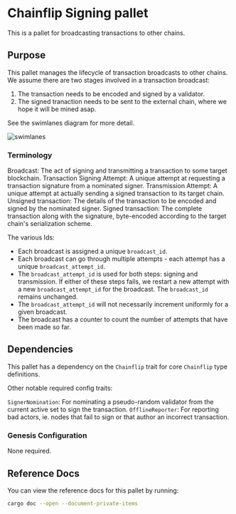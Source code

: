 # Chainflip Signing pallet

This is a pallet for broadcasting transactions to other chains.

## Purpose

This pallet manages the lifecycle of transaction broadcasts to other chains. We assume there are two stages involved
in a transaction broadcast:

1. The transaction needs to be encoded and signed by a validator.
2. The signed tranaction needs to be sent to the external chain, where we hope it will be mined asap.

See the swimlanes diagram for more detail.

![swimlanes](https://swimlanes.io/u/1s-nyDuYQ)

### Terminology

Broadcast: The act of signing and transmitting a transaction to some target blockchain.
Transaction Signing Attempt: A unique attempt at requesting a transaction signature from a nominated signer.
Transmission Attempt: A unique attempt at actually sending a signed transaction to its target chain.
Unsigned transaction: The details of the transaction to be encoded and signed by the nominated signer.
Signed transaction: The complete transaction along with the signature, byte-encoded according to the target chain's
  serialization scheme.

The various Ids:

- Each broadcast is assigned a unique `broadcast_id`.
- Each broadcast can go through multiple attempts - each attempt has a unique `broadcast_attempt_id`.
- The `broadcast_attempt_id` is used for both steps: signing and transmission. If either of these steps fails,
  we restart a new attempt with a new `broadcast_attempt_id` for the broadcast. The `broadcast_id` remains unchanged.
- The `broadcast_attempt_id` will not necessarily increment uniformly for a given broadcast. 
- The broadcast has a counter
  to count the number of attempts that have been made so far.

## Dependencies

This pallet has a dependency on the `Chainflip` trait for core `Chainflip` type definitions.

Other notable required config traits:

`SignerNomination`: For nominating a pseudo-random validator from the current active set to sign the transaction.
`OfflineReporter`: For reporting bad actors, ie. nodes that fail to sign or that author an incorrect transaction.

### Genesis Configuration

None required.

## Reference Docs

You can view the reference docs for this pallet by running:

```sh
cargo doc --open --document-private-items
```
